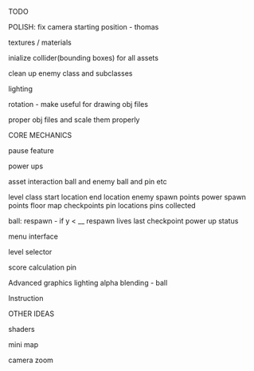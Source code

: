 TODO

POLISH:
fix camera starting position - thomas

textures / materials

inialize collider(bounding boxes) for all assets

clean up enemy class and subclasses

lighting

rotation  - make useful for drawing obj files

proper obj files and scale them properly


CORE MECHANICS

pause feature

power ups

asset interaction
    ball and enemy
    ball and pin
    etc

level class
    start location
    end location
    enemy spawn points
    power spawn points
    floor map
    checkpoints
    pin locations
    pins collected

ball:
    respawn - if y < __ respawn
    lives
    last checkpoint
    power up status

menu interface

level selector

score calculation
    pin

Advanced graphics
    lighting
    alpha blending - ball

Instruction

OTHER IDEAS

shaders

mini map

camera zoom